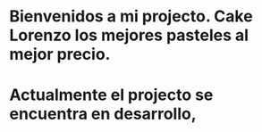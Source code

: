 # Bienvenidos a mi projecto. Cake Lorenzo los mejores pasteles al mejor precio. 

# Actualmente el projecto se encuentra en desarrollo,
